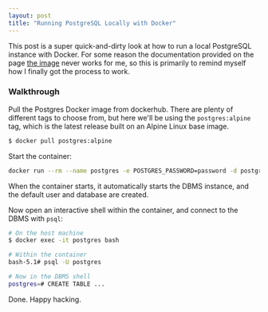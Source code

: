 ```yaml
---
layout: post
title: "Running PostgreSQL Locally with Docker"
---
```


This post is a super quick-and-dirty look at how to run a local PostgreSQL instance with Docker. For some reason the documentation provided on the page [the image](https://hub.docker.com/_/postgres?tab=description&page=1&ordering=last_updated) never works for me, so this is primarily to remind myself how I finally got the process to work.

### Walkthrough

Pull the Postgres Docker image from dockerhub. There are plenty of different tags to choose from, but here we'll be using the `postgres:alpine` tag, which is the latest release built on an Alpine Linux base image. 

```bash
$ docker pull postgres:alpine
```

Start the container:

```bash
docker run --rm --name postgres -e POSTGRES_PASSWORD=password -d postgres:alpine
```

When the container starts, it automatically starts the DBMS instance, and the default user and database are created. 

Now open an interactive shell within the container, and connect to the DBMS with `psql`:

```bash
# On the host machine
$ docker exec -it postgres bash

# Within the container
bash-5.1# psql -U postgres

# Now in the DBMS shell
postgres=# CREATE TABLE ...
```

Done. Happy hacking.
